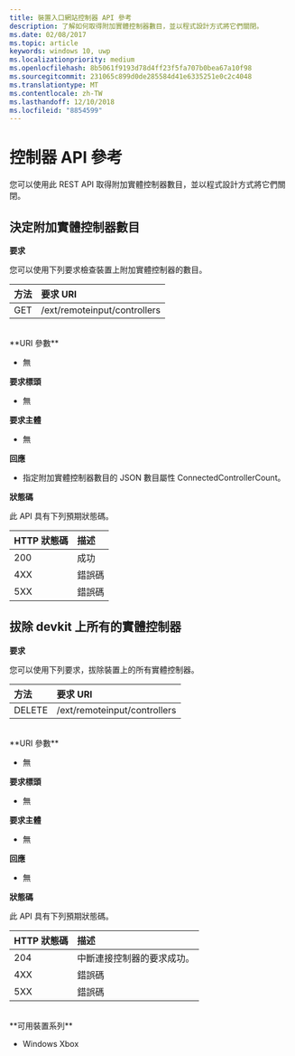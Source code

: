 ```yaml
---
title: 裝置入口網站控制器 API 參考
description: 了解如何取得附加實體控制器數目，並以程式設計方式將它們關閉。
ms.date: 02/08/2017
ms.topic: article
keywords: windows 10, uwp
ms.localizationpriority: medium
ms.openlocfilehash: 8b5061f9193d78d4ff23f5fa707b0bea67a10f98
ms.sourcegitcommit: 231065c899d0de285584d41e6335251e0c2c4048
ms.translationtype: MT
ms.contentlocale: zh-TW
ms.lasthandoff: 12/10/2018
ms.locfileid: "8854599"
---
```

# <a name="controller-api-reference"></a>控制器 API 參考   
您可以使用此 REST API 取得附加實體控制器數目，並以程式設計方式將它們關閉。

## <a name="determine-the-number-of-attached-physical-controllers"></a>決定附加實體控制器數目

**要求**

您可以使用下列要求檢查裝置上附加實體控制器的數目。

方法      | 要求 URI
:------     | :-----
GET | /ext/remoteinput/controllers
<br />
**URI 參數**

- 無

**要求標頭**

- 無

**要求主體**   

- 無

**回應**   

- 指定附加實體控制器數目的 JSON 數目屬性 ConnectedControllerCount。

**狀態碼**

此 API 具有下列預期狀態碼。

HTTP 狀態碼      | 描述
:------     | :-----
200 | 成功
4XX | 錯誤碼
5XX | 錯誤碼

## <a name="disconnect-all-physical-controllers-on-the-devkit"></a>拔除 devkit 上所有的實體控制器

**要求**

您可以使用下列要求，拔除裝置上的所有實體控制器。

方法      | 要求 URI
:------     | :-----
DELETE | /ext/remoteinput/controllers
<br />
**URI 參數**

- 無

**要求標頭**

- 無

**要求主體**   

- 無

**回應**   

- 無 

**狀態碼**

此 API 具有下列預期狀態碼。

HTTP 狀態碼      | 描述
:------     | :-----
204 | 中斷連接控制器的要求成功。
4XX | 錯誤碼
5XX | 錯誤碼

<br />
**可用裝置系列**

* Windows Xbox
